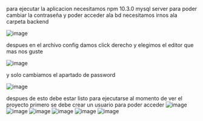 para ejecutar la aplicacion necesitamos 
npm 10.3.0
mysql server
para poder cambiar la contraseña y poder acceder ala bd necesitamos irnos ala carpeta backend


![image](https://github.com/ensolvers-github-challenges/YaelBlancasVazquez-d109db/assets/114039108/78522480-a421-473e-9230-9188ee2ccd64)


despues en el archivo config damos click derecho y elegimos el editor que mas nos guste 


![image](https://github.com/ensolvers-github-challenges/YaelBlancasVazquez-d109db/assets/114039108/2e271321-9bf2-480d-8a2a-78104c81428a)


y solo cambiamos el apartado de password


![image](https://github.com/ensolvers-github-challenges/YaelBlancasVazquez-d109db/assets/114039108/816613b0-14df-4453-8852-92d76cb3a567)


despues de esto debe estar listo para ejecutarse
al momento de ver el proyecto primero se debe crear un usuario para poder acceder 
![image](https://github.com/ensolvers-github-challenges/YaelBlancasVazquez-d109db/assets/114039108/c17990bf-efe6-4a78-918a-b0f2052627c8)
![image](https://github.com/ensolvers-github-challenges/YaelBlancasVazquez-d109db/assets/114039108/c2555d6c-45cb-43ac-aeb2-ce6a66e0d0dc)
![image](https://github.com/ensolvers-github-challenges/YaelBlancasVazquez-d109db/assets/114039108/15b030f9-ecb0-4e3e-a669-22b60eab1e99)
![image](https://github.com/ensolvers-github-challenges/YaelBlancasVazquez-d109db/assets/114039108/b00e36bb-98ea-4121-8c51-7baf22d55052)
![image](https://github.com/ensolvers-github-challenges/YaelBlancasVazquez-d109db/assets/114039108/89366eda-8456-400c-94c5-4c73c490dc10)
![image](https://github.com/ensolvers-github-challenges/YaelBlancasVazquez-d109db/assets/114039108/f48fbe37-2342-478e-8b98-4c9de91d5e9c)

